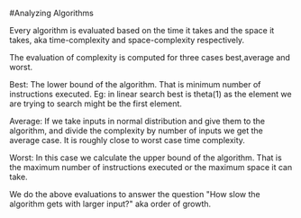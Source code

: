 #Analyzing Algorithms


Every algorithm is evaluated based on the time it takes and the space it takes, aka time-complexity and space-complexity respectively. 

The evaluation of complexity is computed for three cases best,average and worst.

Best: The lower bound of the algorithm. That is minimum number of instructions executed. Eg: in linear search best is theta(1) as the element we are trying to search might be the first element.

Average: If we take inputs in normal distribution and give them to the algorithm, and divide the complexity by number of inputs we get the average case. It is roughly close to worst case time complexity.

Worst: In this case we calculate the upper bound of the algorithm. That is the maximum number of instructions executed or the maximum space it can take. 

We do the above evaluations to answer the question "How slow the algorithm gets with larger input?" aka order of growth. 
 




